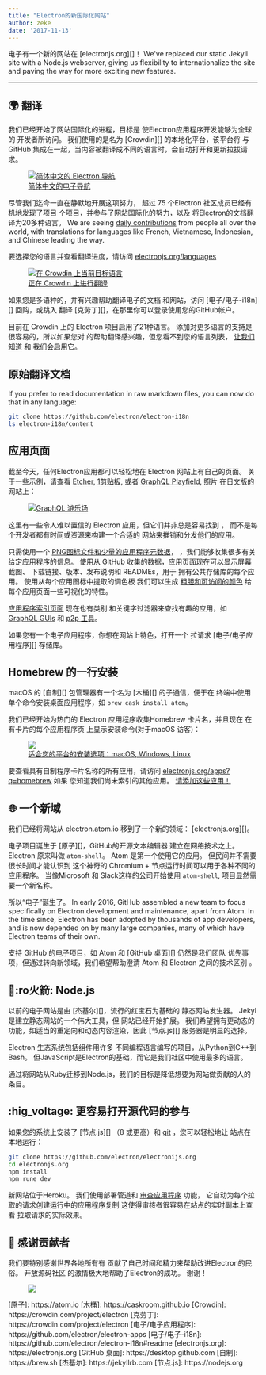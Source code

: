 ```yaml
---
title: "Electron的新国际化网站"
author: zeke
date: '2017-11-13'
---
```


电子有一个新的网站在 [electronjs.org][]！ We've replaced our static Jekyll site with a Node.js webserver, giving us flexibility to internationalize the site and paving the way for more exciting new features.

---

## 🌍 翻译

我们已经开始了网站国际化的进程，目标是 使Electron应用程序开发能够为全球的 开发者所访问。 我们使用的是名为 [Crowdin][] 的本地化平台，该平台将 与 GitHub 集成在一起，当内容被翻译成不同的语言时，会自动打开和更新拉拔请求。

<figure>
  <a href="https://electronjs.org/languages">
    <img src="https://user-images.githubusercontent.com/2289/32803530-a35ff774-c938-11e7-9b98-5c0cfb679d84.png" alt="简体中文的 Electron 导航">
    <figcaption>简体中文的电子导航</figcaption>
  </a>
</figure>

尽管我们迄今一直在静默地开展这项努力， 超过 75 个Electron 社区成员已经有机地发现了项目 个项目，并参与了网站国际化的努力，以及 将Electron的文档翻译为20多种语言。 We are seeing [daily contributions](https://github.com/electron/electron-i18n/pulls?utf8=%E2%9C%93&q=is%3Apr%20author%3Aglotbot%20) from people all over the world, with translations for languages like French, Vietnamese, Indonesian, and Chinese leading the way.

要选择您的语言并查看翻译进度，请访问 [electronjs.org/languages](https://electronjs.org/languages)

<figure>
  <a href="https://electronjs.org/languages">
    <img class="screenshot" src="https://user-images.githubusercontent.com/2289/32754734-e8e43c04-c886-11e7-9f34-f2da2bb4357b.png" alt="在 Crowdin 上当前目标语言">
    <figcaption>正在 Crowdin 上进行翻译</figcaption>
  </a>
</figure>

如果您是多语种的，并有兴趣帮助翻译电子的文档 和网站，访问 [电子/电子-i18n][] 回购，或跳入 翻译 [克劳丁][]，在那里你可以登录使用您的GitHub帐户。

目前在 Crowdin 上的 Electron 项目启用了21种语言。 添加对更多语言的支持是很容易的，所以如果您对 的帮助翻译感兴趣，但您看不到您的语言列表， [让我们知道](https://github.com/electron/electronjs.org/issues/new) 和 我们会启用它。

## 原始翻译文档

If you prefer to read documentation in raw markdown files, you can now do that in any language:

```sh
git clone https://github.com/electron/electron-i18n
ls electron-i18n/content
```

## 应用页面

截至今天，任何Electron应用都可以轻松地在 Electron 网站上有自己的页面。 关于一些示例，请查看 [Etcher](https://electronjs.org/apps/etcher), [1剪贴板](https://electronjs.org/apps/1clipboard), 或者 [GraphQL Playfield](https://electronjs.org/apps/graphql-playground), 照片 在日文版的网站上：

<figure>
  <a href="https://electronjs.org/apps/graphql-playground">
    <img class="screenshot" src="https://user-images.githubusercontent.com/2289/32871096-f5043292-ca33-11e7-8d03-a6a157aa183d.png" alt="GraphQL 游乐场">
  </a>
</figure>

这里有一些令人难以置信的 Electron 应用，但它们并非总是容易找到 ， 而不是每个开发者都有时间或资源来构建一个合适的 网站来推销和分发他们的应用。

只需使用一个 [PNG图标文件和少量的应用程序元数据](https://github.com/electron/electron-apps/blob/master/contributing.md)， ，我们能够收集很多有关给定应用程序的信息。 使用从 GitHub 收集的数据，应用页面现在可以显示屏幕截图、 下载链接、版本、发布说明和 READMEs，用于 拥有公共存储库的每个应用。 使用从每个应用图标中提取的调色板 我们可以生成 [粗胆和可访问的颜色](https://github.com/zeke/pick-a-good-color) 给每个应用页面一些可视化的特性。

[应用程序索引页面](https://electronjs.org/apps) 现在也有类别 和关键字过滤器来查找有趣的应用，如 [GraphQL GUIs](https://electronjs.org/apps?q=graphql) 和 [p2p 工具](https://electronjs.org/apps?q=graphql)。

如果您有一个电子应用程序，你想在网站上特色，打开一个 拉请求 [电子/电子应用程序][] 存储库。

## Homebrew 的一行安装

macOS 的 [自制][] 包管理器有一个名为 [木桶][] 的子通信，便于在 终端中使用单个命令安装桌面应用程序，如 `brew cask install atom`。

我们已经开始为热门的 Electron 应用程序收集Homebrew 卡片名，并且现在 在有卡片的每个应用程序页 上显示安装命令(对于macOS 访客)：

<figure>
  <a href="https://electronjs.org/apps/dat">
   <img class="screenshot" src="https://user-images.githubusercontent.com/2289/32871246-c5ef6f2a-ca34-11e7-8eb4-3a5b93b91007.png">
   <figcaption>适合您的平台的安装选项：macOS, Windows, Linux</figcaption>
  </a>
</figure>

要查看具有自制程序卡片名称的所有应用，请访问 [electronjs.org/apps?q=homebrew](https://electronjs.org/apps?q=homebrew) 如果 您知道我们尚未索引的其他应用。 [请添加这些应用！](https://github.com/electron/electron-apps/blob/master/contributing.md)

## 🌐 一个新域

我们已经将网站从 electron.atom.io 移到了一个新的领域： [electronjs.org][]。

电子项目诞生于 [原子][]，GitHub的开源文本编辑器 建立在网络技术之上。 Electron 原来叫做 `atom-shell`。 Atom 是第一个使用它的应用。 但民间并不需要很长时间才能认识到 这个神奇的 Chromium + 节点运行时间可以用于各种不同的 应用程序。 当像Microsoft 和 Slack这样的公司开始使用 `atom-shell`, 项目显然需要一个新名称。

所以“电子”诞生了。 In early 2016, GitHub assembled a new team to focus specifically on Electron development and maintenance, apart from Atom. In the time since, Electron has been adopted by thousands of app developers, and is now depended on by many large companies, many of which have Electron teams of their own.

支持 GitHub 的电子项目，如 Atom 和 [GitHub 桌面][] 仍然是我们团队 优先事项，但通过转向新领域，我们希望帮助澄清 Atom 和 Electron 之间的技术区别 。

## 🐢:ro火箭: Node.js

以前的电子网站是由 [杰基尔][]，流行的红宝石为基础的 静态网站发生器。 Jekyl是建立静态网站的一个伟大工具，但 网站已经开始扩展。 我们希望拥有更动态的功能，如适当的重定向和动态内容渲染，因此 [节点.js][] 服务器是明显的选择。

Electron 生态系统包括组件用许多 不同编程语言编写的项目，从Python到C++到Bash。 但JavaScript是Electron的基础，而它是我们社区中使用最多的语言。

通过将网站从Ruby迁移到Node.js，我们的目标是降低想要为网站做贡献的人的 条目。

## :hig_voltage: 更容易打开源代码的参与

如果您的系统上安装了 [节点.js][] （8 或更高）和 [git](https://git-scm.org) ，您可以轻松地让 站点在本地运行：

```sh
git clone https://github.com/electron/electronijs.org
cd electronjs.org
npm install
npm rune dev
```

新网站位于Heroku。 我们使用部署管道和 [审查应用程序](https://devcenter.heroku.com/articles/github-integration-review-apps) 功能， 它自动为每个拉取的请求创建运行中的应用程序复制 这使得审核者很容易在站点的实时副本上查看 拉取请求的实际效果。

## 🙏 感谢贡献者

我们要特别感谢世界各地所有有 贡献了自己时间和精力来帮助改进Electron的民俗。 开放源码社区 的激情极大地帮助了Electron的成功。 谢谢！

<figure>
  <img src="https://user-images.githubusercontent.com/2289/32871386-92eaa4ea-ca35-11e7-9511-a746c7fbf2c4.png">
</figure>
[原子]: https://atom.io
[木桶]: https://caskroom.github.io
[Crowdin]: https://crowdin.com/project/electron
[克劳丁]: https://crowdin.com/project/electron
[电子/电子应用程序]: https://github.com/electron/electron-apps
[电子/电子-i18n]: https://github.com/electron/electron-i18n#readme
[electronjs.org]: https://electronjs.org
[GitHub 桌面]: https://desktop.github.com
[自制]: https://brew.sh
[杰基尔]: https://jekyllrb.com
[节点.js]: https://nodejs.org